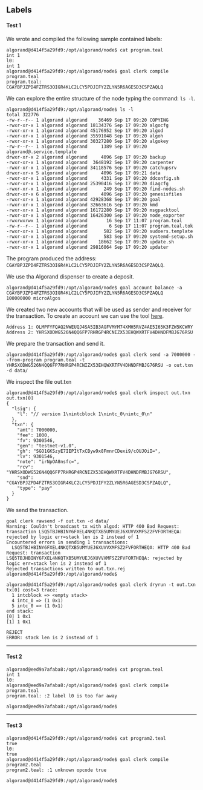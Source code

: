 ## Labels

#### Test 1


We wrote and compiled the following sample contained labels:

```
algorand@d414f5a29fd9:/opt/algorand/node$ cat program.teal
int 1
l0:
int 1
algorand@d414f5a29fd9:/opt/algorand/node$ goal clerk compile program.teal 
program.teal: CGAYBPJZPD4FZTRS3OIGR4KLC2LCY5PDJIFY2ZLYN5R6AGESD3CSPZAQLQ
```
We can explore the entire structure of the node typing the command: ```ls -l```.

```
algorand@d414f5a29fd9:/opt/algorand/node$ ls -l
total 322776
-rw-r--r-- 1 algorand algorand    36469 Sep 17 09:20 COPYING
-rwxr-xr-x 1 algorand algorand 18134376 Sep 17 09:20 algocfg
-rwxr-xr-x 1 algorand algorand 45176952 Sep 17 09:20 algod
-rwxr-xr-x 1 algorand algorand 35591048 Sep 17 09:20 algoh
-rwxr-xr-x 1 algorand algorand 30327280 Sep 17 09:20 algokey
-rw-r--r-- 1 algorand algorand     1389 Sep 17 09:20 algorand@.service.template
drwxr-xr-x 2 algorand algorand     4096 Sep 17 09:20 backup
-rwxr-xr-x 1 algorand algorand  3648192 Sep 17 09:20 carpenter
-rwxr-xr-x 1 algorand algorand 34118576 Sep 17 09:20 catchupsrv
drwxr-xr-x 5 algorand algorand     4096 Sep 17 09:21 data
-rwxr-xr-x 1 algorand algorand     4331 Sep 17 09:20 ddconfig.sh
-rwxr-xr-x 1 algorand algorand 25390416 Sep 17 09:20 diagcfg
-rwxr-xr-x 1 algorand algorand      249 Sep 17 09:20 find-nodes.sh
drwxr-xr-x 6 algorand algorand     4096 Sep 17 09:20 genesisfiles
-rwxr-xr-x 1 algorand algorand 42928368 Sep 17 09:20 goal
-rwxr-xr-x 1 algorand algorand 32663616 Sep 17 09:20 kmd
-rwxr-xr-x 1 algorand algorand 16172280 Sep 17 09:20 msgpacktool
-rwxr-xr-x 1 algorand algorand 16426300 Sep 17 09:20 node_exporter
-rwxrwxrwx 1 algorand algorand       16 Sep 17 11:07 program.teal
-rw-r--r-- 1 algorand algorand        6 Sep 17 11:07 program.teal.tok
-rwxr-xr-x 1 algorand algorand      582 Sep 17 09:20 sudoers.template
-rwxr-xr-x 1 algorand algorand      583 Sep 17 09:20 systemd-setup.sh
-rwxr-xr-x 1 algorand algorand    18662 Sep 17 09:20 update.sh
-rwxr-xr-x 1 algorand algorand 29816064 Sep 17 09:20 updater
```

The program produced the address: ```CGAYBPJZPD4FZTRS3OIGR4KLC2LCY5PDJIFY2ZLYN5R6AGESD3CSPZAQLQ```.

We use  tha Algorand dispenser to create a deposit.

```
algorand@d414f5a29fd9:/opt/algorand/node$ goal account balance -a CGAYBPJZPD4FZTRS3OIGR4KLC2LCY5PDJIFY2ZLYN5R6AGESD3CSPZAQLQ
100000000 microAlgos
```

We created two new accounts that will be used as sender and receiver for the transaction. To create an account we can use the tool [here](https://github.com/asc1-experimenter/asc1-experiments/blob/master/account/client_nodejs/create.js).

```
Address 1: OLMPFYFQAQ2NWEUQJ4SA5IB3AGFVMYM74XMH5RVZ4AE5I65K3FZW5KCWRY
Address 2: YHRSXODWG526N4QQ6FP7RHRGP4RCNIZX53EHQWXRTFV4DHNDFMBJG76RSU
```

We prepare the transaction and send it.

```
algorand@d414f5a29fd9:/opt/algorand/node$ goal clerk send -a 7000000 --from-program program.teal -t YHRSXODWG526N4QQ6FP7RHRGP4RCNIZX53EHQWXRTFV4DHNDFMBJG76RSU -o out.txn -d data/
```

We inspect the file out.txn

```
algorand@d414f5a29fd9:/opt/algorand/node$ goal clerk inspect out.txn   
out.txn[0]
{
  "lsig": {
    "l": "// version 1\nintcblock 1\nintc_0\nintc_0\n"
  },
  "txn": {
    "amt": 7000000,
    "fee": 1000,
    "fv": 9300546,
    "gen": "testnet-v1.0",
    "gh": "SGO1GKSzyE7IEPItTxCByw9x8FmnrCDexi9/cOUJOiI=",
    "lv": 9301546,
    "note": "irNpOA8nsfc=",
    "rcv": "YHRSXODWG526N4QQ6FP7RHRGP4RCNIZX53EHQWXRTFV4DHNDFMBJG76RSU",
    "snd": "CGAYBPJZPD4FZTRS3OIGR4KLC2LCY5PDJIFY2ZLYN5R6AGESD3CSPZAQLQ",
    "type": "pay"
  }
}
```

We send the transaction.

```
goal clerk rawsend -f out.txn -d data/
Warning: Couldn't broadcast tx with algod: HTTP 400 Bad Request: transaction LSQ5TBJHBINY6FXEL4NKQTXB5UMYUEJ6XUVVXMFSZ2FVFORTHEQA: rejected by logic err=stack len is 2 instead of 1
Encountered errors in sending 1 transactions:
  LSQ5TBJHBINY6FXEL4NKQTXB5UMYUEJ6XUVVXMFSZ2FVFORTHEQA: HTTP 400 Bad Request: transaction LSQ5TBJHBINY6FXEL4NKQTXB5UMYUEJ6XUVVXMFSZ2FVFORTHEQA: rejected by logic err=stack len is 2 instead of 1
Rejected transactions written to out.txn.rej
algorand@d414f5a29fd9:/opt/algorand/node$
```

```
algorand@d414f5a29fd9:/opt/algorand/node$ goal clerk dryrun -t out.txn
tx[0] cost=3 trace:
  1 intcblock => <empty stack>
  4 intc_0 => (1 0x1) 
  5 intc_0 => (1 0x1) 
end stack:
[0] 1 0x1
[1] 1 0x1

REJECT
ERROR: stack len is 2 instead of 1
```

------

#### Test 2

```
algorand@eed9a7afaba8:/opt/algorand/node$ cat program.teal 
int 1
l0:
algorand@eed9a7afaba8:/opt/algorand/node$ goal clerk compile program.teal 
program.teal: :2 label l0 is too far away

algorand@eed9a7afaba8:/opt/algorand/node$
```

------


#### Test 3

```
algorand@d414f5a29fd9:/opt/algorand/node$ cat program2.teal 
true
l0:
true
algorand@d414f5a29fd9:/opt/algorand/node$ goal clerk compile program2.teal 
program2.teal: :1 unknown opcode true

algorand@d414f5a29fd9:/opt/algorand/node$
```
